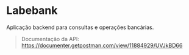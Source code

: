 # Labebank

Aplicação backend para consultas e operações bancárias. 

>Documentação da API: https://documenter.getpostman.com/view/11884929/UVJkBD66

